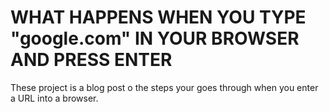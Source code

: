 #	WHAT HAPPENS WHEN YOU TYPE "google.com" IN YOUR BROWSER AND PRESS ENTER

These project is a blog post o the steps your goes through when you enter a URL into a browser.
